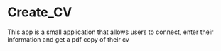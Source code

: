 # Create_CV
This app is a small application that allows users to connect, enter their information and get a pdf copy of their cv
